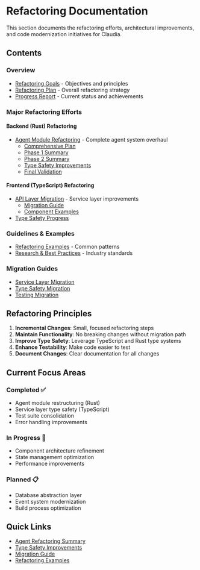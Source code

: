 # Refactoring Documentation

This section documents the refactoring efforts, architectural improvements, and code modernization initiatives for Claudia.

## Contents

### Overview
- [Refactoring Goals](./goals.md) - Objectives and principles
- [Refactoring Plan](./REFACTORING_PLAN.md) - Overall refactoring strategy
- [Progress Report](./REFACTORING_REPORT.md) - Current status and achievements

### Major Refactoring Efforts

#### Backend (Rust) Refactoring
- [Agent Module Refactoring](./agent-rs/) - Complete agent system overhaul
  - [Comprehensive Plan](./agent-rs/COMPREHENSIVE_REFACTORING_PLAN.md)
  - [Phase 1 Summary](./agent-rs/PHASE_1_SUMMARY.md)
  - [Phase 2 Summary](./agent-rs/PHASE_2_SUMMARY.md)
  - [Type Safety Improvements](./agent-rs/TYPE_SAFETY_IMPROVEMENTS.md)
  - [Final Validation](./agent-rs/FINAL_VALIDATION_REPORT.md)

#### Frontend (TypeScript) Refactoring
- [API Layer Migration](./api-ts/) - Service layer improvements
  - [Migration Guide](./api-ts/MIGRATION_GUIDE_SERVICES.md)
  - [Component Examples](./api-ts/EXAMPLE_COMPONENT_MIGRATION.md)
- [Type Safety Progress](./PHASE_4_TYPE_SAFETY_PROGRESS.md)

### Guidelines & Examples
- [Refactoring Examples](./REFACTORING_EXAMPLES.md) - Common patterns
- [Research & Best Practices](./refactoring-research-2025.md) - Industry standards

### Migration Guides
- [Service Layer Migration](./api-ts/MIGRATION_GUIDE_SERVICES.md)
- [Type Safety Migration](./type-safety-migration.md)
- [Testing Migration](./testing-migration.md)

## Refactoring Principles

1. **Incremental Changes**: Small, focused refactoring steps
2. **Maintain Functionality**: No breaking changes without migration path
3. **Improve Type Safety**: Leverage TypeScript and Rust type systems
4. **Enhance Testability**: Make code easier to test
5. **Document Changes**: Clear documentation for all changes

## Current Focus Areas

### Completed ✅
- Agent module restructuring (Rust)
- Service layer type safety (TypeScript)
- Test suite consolidation
- Error handling improvements

### In Progress 🚧
- Component architecture refinement
- State management optimization
- Performance improvements

### Planned 📋
- Database abstraction layer
- Event system modernization
- Build process optimization

## Quick Links

- [Agent Refactoring Summary](./agent-rs/REFACTORING_SUMMARY.md)
- [Type Safety Improvements](./agent-rs/TYPE_SAFETY_IMPROVEMENTS.md)
- [Migration Guide](./api-ts/MIGRATION_GUIDE_SERVICES.md)
- [Refactoring Examples](./REFACTORING_EXAMPLES.md)